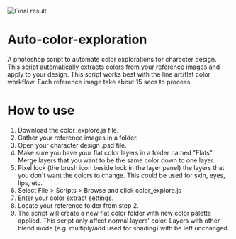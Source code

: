 ![Final result](https://user-images.githubusercontent.com/11712079/112948465-ae31eb00-916a-11eb-8edd-09aaace5fc8e.jpg)
# Auto-color-exploration
A photoshop script to automate color explorations for character design. This script automatically extracts colors from your reference images and apply to your design. This script works best with the line art/flat color workflow. Each reference image take about 15 secs to process.

# How to use
1. Download the color_explore.js file.
2. Gather your reference images in a folder.
3. Open your character design .psd file.
4. Make sure you have your flat color layers in a folder named "Flats". Merge layers that you want to be the same color down to one layer.
5. Pixel lock (the brush icon beside lock in the layer panel) the layers that you don't want the colors to change. This could be used for skin, eyes, lips, etc.
6. Select File > Scripts > Browse and click color_explore.js
7. Enter your color extract settings.
9. Locate your reference folder from step 2.
10. The script will create a new flat color folder with new color palette applied. This script only affect normal layers' color. Layers with other blend mode (e.g. multiply/add used for shading) with be left unchanged.
